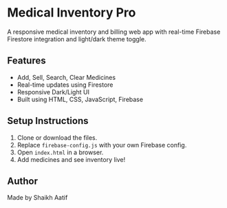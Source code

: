 # Medical Inventory Pro

A responsive medical inventory and billing web app with real-time Firebase Firestore integration and light/dark theme toggle.

## Features

- Add, Sell, Search, Clear Medicines
- Real-time updates using Firestore
- Responsive Dark/Light UI
- Built using HTML, CSS, JavaScript, Firebase

## Setup Instructions

1. Clone or download the files.
2. Replace `firebase-config.js` with your own Firebase config.
3. Open `index.html` in a browser.
4. Add medicines and see inventory live!

## Author
Made by Shaikh Aatif

